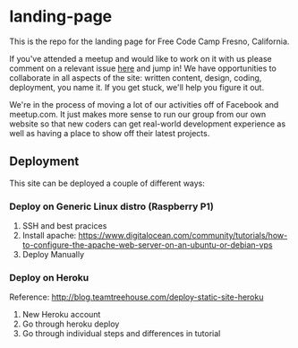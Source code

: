 # landing-page
This is the repo for the landing page for Free Code Camp Fresno, California. 

If you've attended a meetup and would like to work on it with us please comment on a relevant issue [here](https://github.com/freecodecamp-fresnoca/landing-page/issues) and jump in! We have opportunities to collaborate in all aspects of the site: written content, design, coding, deployment, you name it. If you get stuck, we'll help you figure it out.

We're in the process of moving a lot of our activities off of Facebook and meetup.com. It just makes more sense to run our group from our own website so that new coders can get real-world development experience as well as having a place to show off their latest projects.

## Deployment

This site can be deployed a couple of different ways:
### Deploy on Generic Linux distro (Raspberry P1)
1. SSH and best pracices
2. Install apache: https://www.digitalocean.com/community/tutorials/how-to-configure-the-apache-web-server-on-an-ubuntu-or-debian-vps
3. Deploy Manually
### Deploy on Heroku
Reference: http://blog.teamtreehouse.com/deploy-static-site-heroku 
1. New Heroku account
2. Go through heroku deploy
3. Go through individual steps and differences in tutorial
